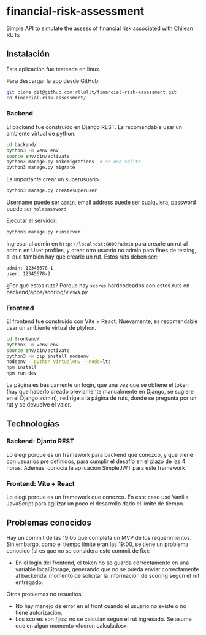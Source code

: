 # financial-risk-assessment

Simple API to simulate the assess of financial risk associated with Chilean RUTs


## Instalación

Esta aplicación fue testeada en linux.

Para descargar la app desde GitHub:

```bash
git clone git@github.com:rllullt/financial-risk-assessment.git
cd financial-risk-assessment/
```

### Backend

El backend fue construido en Django REST.
Es recomendable usar un ambiente virtual de python.

```bash
cd backend/
python3 -m venv env
source env/bin/activate
python3 manage.py makemigrations  # se usa sqlite
python3 manage.py migrate
```

Es importante crear un superusuario.
```bash
python3 manage.py createsuperuser
```
Username puede ser `admin`, email address puede ser cualquiera, password puede ser `holapassword`.

Ejecutar el servidor:
```bash
python3 manage.py runserver
```

Ingresar al admin en `http://localhost:8000/admin` para crearle un rut al admin en User profiles, y crear otro usuario no admin para fines de testing, al que también hay que crearle un rut.
Estos ruts deben ser:
```bash
admin: 12345678-1
user: 12345678-2
```
¿Por qué estos ruts? Porque hay `scores` hardcodeados con estos ruts en backend/apps/scoring/views.py


### Frontend

El frontend fue construido con Vite + React.
Nuevamente, es recomendable usar un ambiente virtual de ptyhon.

```bash
cd frontend/
python3 -m venv env
source env/bin/activate
python3 -m pip install nodeenv
nodeenv --python-virtualenv --node=lts
npm install
npm run dev
```

La página es básicamente un login, que una vez que se obtiene el token
(hay que haberlo creado previamente manualmente en Django, se sugiere en el Django admin),
redirige a la página de ruts, donde se pregunta por un rut y se devuelve el valor.


## Technologías

### Backend: Djanto REST

Lo elegí porque es un framework para backend que conozco, y que viene con usuarios pre definidos, para cumplir el desafío en el plazo de las 4 horas.
Además, conocía la aplicación SimpleJWT para este framework.

### Frontend: Vite + React

Lo elegí porque es un framework que conozco. En este caso usé Vanilla JavaScript para agilizar un poco el desarrollo dado el límite de tiempo.


## Problemas conocidos

Hay un commit de las 19:05 que completa un MVP de los requerimientos.
Sin embargo, como el tiempo límite eran las 19:00, se tiene un problema conocido (si es que no se considera este commit de fix):
- En el login del frontend, el token no se guarda correctamente en una variable localStorage, generando que no se pueda enviar correctamente al backendal momento de solicitar la información de scoring según el rut entregado.

Otros problemas no resueltos:
- No hay manejo de error en el front cuando el usuario no existe o no tiene autorización.
- Los scores son fijos: no se calculan según el rut ingresado. Se asume que en algún momento «fueron calculados».

